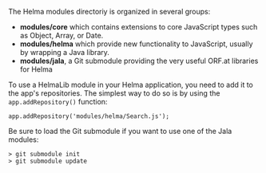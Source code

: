 The Helma modules directoriy is organized in several groups:

* **modules/core** which contains extensions to core JavaScript types such as
Object, Array, or Date.
* **modules/helma** which provide new functionality to JavaScript, usually by
wrapping a Java library.
* **modules/jala**, a Git submodule providing the very useful ORF.at libraries for Helma

To use a HelmaLib module in your Helma application, you need to add it to the
app's repositories. The simplest way to do so is by using the `app.addRepository()`
function:

    app.addRepository('modules/helma/Search.js');

Be sure to load the Git submodule if you want to use one of the Jala modules:

    > git submodule init
    > git submodule update
